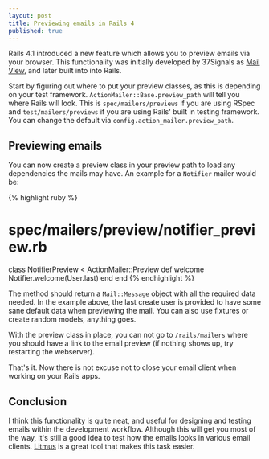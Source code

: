 ```yaml
---
layout: post
title: Previewing emails in Rails 4
published: true
---
```


Rails 4.1 introduced a new feature which allows you to preview emails via your
browser. This functionality was initially developed by 37Signals as
[Mail View](https://github.com/basecamp/mail_view), and later built into into Rails.

Start by figuring out where to put your preview classes, as this is depending on
your test framework.  `ActionMailer::Base.preview_path` will tell you where
Rails will look. This is `spec/mailers/previews` if you are using RSpec and
`test/mailers/previews` if you are using Rails' built in testing framework. You
can change the default via `config.action_mailer.preview_path`.

## Previewing emails

You can now create a preview class in your preview path to load any dependencies
the mails may have. An example for a `Notifier` mailer would be:

{% highlight ruby %}
# spec/mailers/preview/notifier_preview.rb

class NotifierPreview < ActionMailer::Preview
  def welcome
    Notifier.welcome(User.last)
  end
end
{% endhighlight %}

The method should return a `Mail::Message` object with all the required data
needed. In the example above, the last create user is provided to have some sane
default data when previewing the mail. You can also use fixtures or create
random models, anything goes.

With the preview class in place, you can not go to `/rails/mailers` where you
should have a link to the email preview (if nothing shows up, try restarting the
webserver).

That's it. Now there is not excuse not to close your email client when working
on your Rails apps.

## Conclusion

I think this functionality is quite neat, and useful for designing and testing
emails within the development workflow. Although this will get you most of the
way, it's still a good idea to test how the emails looks in various email
clients. [Litmus](https://litmus.com/email-testing) is a great tool that makes
this task easier.
